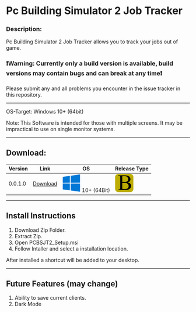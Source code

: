 # Pc Building Simulator 2 Job Tracker

### Description:
Pc Building Simulator 2 Job Tracker allows you to track your jobs out of game.

### **❗Warning: Currently only a build version is available, build versions may contain bugs and can break at any time❗**

Please submit any and all problems you encounter in the issue tracker in this repository.

---
OS-Target: Windows 10+ (64bit)

Note: This Software is intended for those with multiple screens. It may be impractical to use on single monitor systems.
***

## Download:
| Version | Link | OS | Release Type |
| ------- | ---- | -- | - |
| 0.0.1.0 | [Download](https://raw.githubusercontent.com/LoumosTech/Pc-Building-Simulator-2-Job-Tracker/main/Assets/files/PCBS2JT0.0.1.0.zip) | ![image](/Assets/img/windows.png) 10+ (64Bit) | <div style="display:block; margin: auto;"><img src="/Assets/img/build.png" alt="drawing" width="50" height="50" /><div/> |

***

## Install Instructions

1. Download Zip Folder.
2. Extract Zip.
3. Open PCBSJT2_Setup.msi
4. Follow Intaller and select a installation location.

After installed a shortcut will be added to your desktop.

***
## Future Features (may change)

1. Ability to save current clients.
2. Dark Mode
